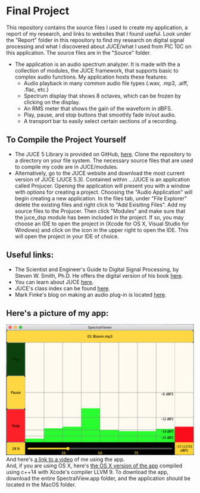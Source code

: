# Final Project
This repository contains the source files I used to create my application, a report of my research, and links to websites that I found useful. Look under the "Report" folder in this repository to find my research on digital signal processing and what I discovered about JUCE/what I used from PIC 10C on this application. The source files are in the "Source" folder.

* The application is an audio spectrum analyzer. It is made with the a collection of modules, the JUCE framework, that supports basic to complex audio functions. My application hosts these features:
    * Audio playback in many common audio file types (.wav, .mp3, .aiff, .flac, etc.)
    * Spectrum display that shows 8 octaves, which can be frozen by clicking on the display.
    * An RMS meter that shows the gain of the waveform in dBFS.
    * Play, pause, and stop buttons that smoothly fade in/out audio.
    * A transport bar to easily select certain sections of a recording.

## To Compile the Project Yourself
* The JUCE 5 Library is provided on GitHub, [here](https://github.com/WeAreROLI/JUCE "JUCE 5 Library on GitHub"). Clone the repository to a directory on your file system. The necessary source files that are used to compile my code are in JUCE/modules.
* Alternatively, go to the JUCE website and download the most current version of JUCE (JUCE 5.3). Contained within .../JUCE is an application called Projucer. Opening the application will present you with a window with options for creating a project. Choosing the "Audio Application" will begin creating a new application. In the files tab, under "File Explorer" delete the existing files and right click to "Add Exisiting Files". Add my source files to the Projucer. Then click "Modules" and make sure that the juce_dsp module has been included in the project. If so, you may choose an IDE to open the project in (Xcode for OS X, Visual Studio for Windows) and click on the icon in the upper right to open the IDE. This will open the project in your IDE of choice.

## Useful links:
* The Scientist and Engineer's Guide to Digital Signal Processing, by Steven W. Smith, Ph.D. He offers the digital version of his book [here](http://dspguide.com/pdfbook.htm "The Scientist and Engineer's Guide to Digital Signal Processing's Table of Content").
* You can learn about JUCE [here](https://juce.com/ "JUCE | JUCE").
* JUCE's class index can be found [here](https://docs.juce.com/master/classes.html "JUCE: Class Index").
* Mark Finke's blog on making an audio plug-in is located [here](http://www.martin-finke.de/blog/tags/making_audio_plugins.html "Mark Finke's Blog").

## Here's a picture of my app:
![Spectrum Analysis](MyGUI.png)
And here's [a link to a video](https://drive.google.com/file/d/15JP6mvoeYjkq1Pq9BZY8vbRnD7ocD0UC/view?usp=sharing "Google Drive Movie") of me using the app.  
And, if you are using OS X, here's [the OS X version of the app](https://drive.google.com/drive/folders/1QNt7Qeyj8qh5hkbJtLkiXDZrUTzV-Fpw?usp=sharing "Google Drive App") compiled using c++14 with Xcode's compiler LLVM 9. To download the app, download the entire SpectralView.app folder, and the application should be located in the MacOS folder.
